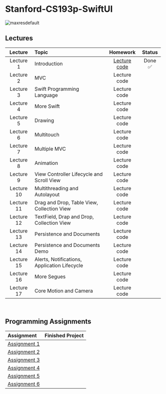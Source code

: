 # Stanford-CS193p-SwiftUI
![maxresdefault](https://user-images.githubusercontent.com/87092187/236336253-b839739e-2d1c-42ba-bbc4-3583af70cff4.jpg)

## Lectures
| Lecture     | Topic                                                 | Homework          | Status   |
| :----:      | :---                                                  | :----:            | :----:   |
| Lecture 1   | Introduction                                          | [Lecture code](https://github.com/maksim-mitrofanov/CS193p-SwiftUI/tree/main/Lectures/Lecture%201)      | Done ✅  |
| Lecture 2   | MVC                                                   | Lecture code      |        |
| Lecture 3   | Swift Programming Language                            | Lecture code      |        |
| Lecture 4   | More Swift                                            | Lecture code      |        |
| Lecture 5   | Drawing                                               | Lecture code      |        |
| Lecture 6   | Multitouch                                            | Lecture code      |        |
| Lecture 7   | Multiple MVC                                          | Lecture code      |        |
| Lecture 8   | Animation                                             | Lecture code      |        |                     
| Lecture 9   | View Controller Lifecycle and Scroll View             | Lecture code      |        |
| Lecture 10  | Multithreading and Autolayout                         | Lecture code      |        |
| Lecture 11  | Drag and Drop, Table View, Collection View            | Lecture code      |        |
| Lecture 12  | TextField, Drap and Drop, Collection View             | Lecture code      |        |
| Lecture 13  | Persistence and Documents                             | Lecture code      |        |
| Lecture 14  | Persistence and Documents Demo                        | Lecture code      |        |
| Lecture 15  | Alerts, Notifications, Application Lifecycle          | Lecture code      |        |
| Lecture 16  | More Segues                                           | Lecture code      |        |
| Lecture 17  | Core Motion and Camera                                | Lecture code      |        |
<br>

## Programming Assignments
| Assignment                    | Finished Project       |                                                                                                      
| :----                         | :----                  |                                                                                                       
| [Assignment 1]()              |       |       
| [Assignment 2]()              |                 |       
| [Assignment 3]()              |       |        
| [Assignment 4]()              |        |        
| [Assignment 5]()              |       |       
| [Assignment 6]()              |   |
